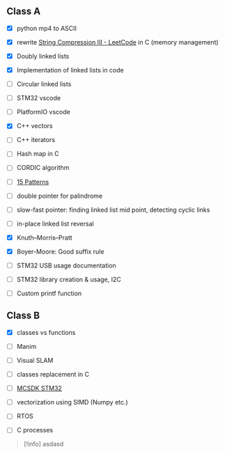 
## Class A

- [x] python mp4 to ASCII
- [x] rewrite [String Compression III - LeetCode](https://leetcode.com/problems/string-compression-iii/editorial/) in C (memory management)
- [x] Doubly linked lists
- [x] Implementation of linked lists in code
- [ ] Circular linked lists
- [ ] STM32 vscode
- [ ] PlatformIO vscode
- [x] C++ vectors
- [ ] C++ iterators
- [ ] Hash map in C
- [ ] CORDIC algorithm
- [ ] [15 Patterns](https://www.youtube.com/watch?v=DjYZk8nrXVY)
- [ ] double pointer for palindrome
- [ ] slow-fast pointer: finding linked list mid point, detecting cyclic links
- [ ] in-place linked list reversal
- [x] Knuth–Morris–Pratt
- [x] Boyer-Moore: Good suffix rule
- [ ] STM32 USB usage documentation
- [ ] STM32 library creation & usage, I2C
- [ ] Custom printf function


## Class B

- [x] classes vs functions
- [ ] Manim
- [ ] Visual SLAM
- [ ] classes replacement in C
- [ ] [MCSDK STM32](https://www.st.com/en/embedded-software/x-cube-mcsdk.html)
- [ ] vectorization using SIMD (Numpy etc.)
- [ ] RTOS
- [ ] C processes


>[!info]
>asdasd 
